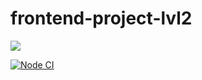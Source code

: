 # frontend-project-lvl2

<a href="https://codeclimate.com/github/Saga6569/frontend-project-lvl2/maintainability"><img src="https://api.codeclimate.com/v1/badges/5788df5816dc48214905/maintainability" /></a>





[![Node CI](https://github.com/Saga6569/frontend-project-lvl2/workflows/Node%20CI/badge.svg)](https://github.com/Saga6569/frontend-project-lvl2/actions)


